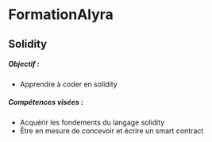 # FormationAlyra
## Solidity

##### Objectif :
* Apprendre à coder en solidity

##### Compétences visées :
* Acquérir les fondements du langage solidity 
* Être en mesure de concevoir et écrire un smart contract 
